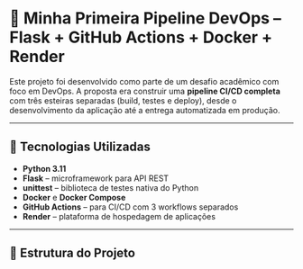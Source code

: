 # 🚀 Minha Primeira Pipeline DevOps – Flask + GitHub Actions + Docker + Render

Este projeto foi desenvolvido como parte de um desafio acadêmico com foco em DevOps. A proposta era construir uma **pipeline CI/CD completa** com três esteiras separadas (build, testes e deploy), desde o desenvolvimento da aplicação até a entrega automatizada em produção.

---

## 📌 Tecnologias Utilizadas

- **Python 3.11**
- **Flask** – microframework para API REST
- **unittest** – biblioteca de testes nativa do Python
- **Docker** e **Docker Compose**
- **GitHub Actions** – para CI/CD com 3 workflows separados
- **Render** – plataforma de hospedagem de aplicações

---

## 📁 Estrutura do Projeto